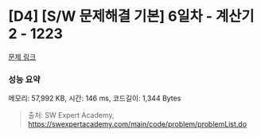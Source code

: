 # [D4] [S/W 문제해결 기본] 6일차 - 계산기2 - 1223 

[문제 링크](https://swexpertacademy.com/main/code/problem/problemDetail.do?contestProbId=AV14nnAaAFACFAYD) 

### 성능 요약

메모리: 57,992 KB, 시간: 146 ms, 코드길이: 1,344 Bytes



> 출처: SW Expert Academy, https://swexpertacademy.com/main/code/problem/problemList.do